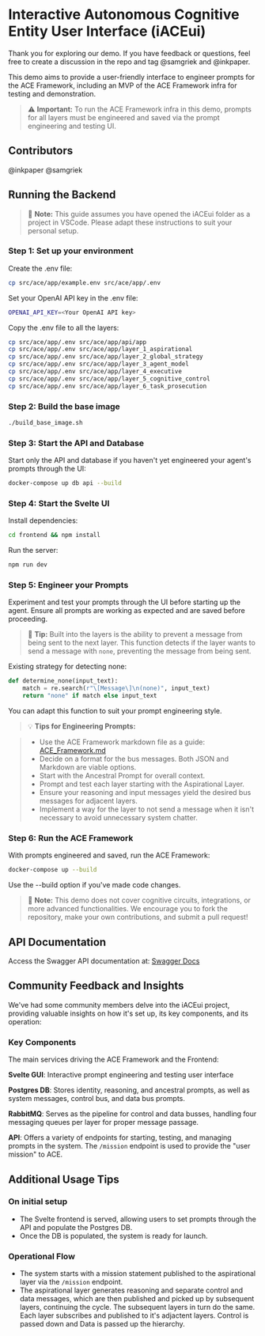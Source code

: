 # Interactive Autonomous Cognitive Entity User Interface (iACEui)

Thank you for exploring our demo. If you have feedback or questions, feel free to create a discussion in the repo and tag @samgriek and @inkpaper.

This demo aims to provide a user-friendly interface to engineer prompts for the ACE Framework, including an MVP of the ACE Framework infra for testing and demonstration.

> ⚠️ **Important:** To run the ACE Framework infra in this demo, prompts for all layers must be engineered and saved via the prompt engineering and testing UI.

## Contributors

@inkpaper
@samgriek

## Running the Backend

> 📘 **Note:** This guide assumes you have opened the iACEui folder as a project in VSCode. Please adapt these instructions to suit your personal setup.

### Step 1: Set up your environment

Create the .env file:

```bash
cp src/ace/app/example.env src/ace/app/.env
```

Set your OpenAI API key in the .env file:

```bash
OPENAI_API_KEY=<Your OpenAI API key>
```

Copy the .env file to all the layers:

```bash
cp src/ace/app/.env src/ace/app/api/app
cp src/ace/app/.env src/ace/app/layer_1_aspirational
cp src/ace/app/.env src/ace/app/layer_2_global_strategy
cp src/ace/app/.env src/ace/app/layer_3_agent_model
cp src/ace/app/.env src/ace/app/layer_4_executive
cp src/ace/app/.env src/ace/app/layer_5_cognitive_control
cp src/ace/app/.env src/ace/app/layer_6_task_prosecution
```

### Step 2: Build the base image

```bash
./build_base_image.sh
```

### Step 3: Start the API and Database

Start only the API and database if you haven't yet engineered your agent's prompts through the UI:

```bash
docker-compose up db api --build
```

### Step 4: Start the Svelte UI

Install dependencies:

```bash
cd frontend && npm install
```

Run the server:

```bash
npm run dev
```

### Step 5: Engineer your Prompts

Experiment and test your prompts through the UI before starting up the agent. Ensure all prompts are working as expected and are saved before proceeding.

> 📘 **Tip:** Built into the layers is the ability to prevent a message from being sent to the next layer. This function detects if the layer wants to send a message with `none`, preventing the message from being sent.

Existing strategy for detecting none:

```python
def determine_none(input_text):
    match = re.search(r"\[Message\]\n(none)", input_text)
    return "none" if match else input_text
```

You can adapt this function to suit your prompt engineering style.

> 💡 **Tips for Engineering Prompts:**

> - Use the ACE Framework markdown file as a guide: [ACE_Framework.md](https://github.com/daveshap/ACE_Framework/blob/main/ACE_Framework.md)
> - Decide on a format for the bus messages. Both JSON and Markdown are viable options.
> - Start with the Ancestral Prompt for overall context.
> - Prompt and test each layer starting with the Aspirational Layer.
> - Ensure your reasoning and input messages yield the desired bus messages for adjacent layers.
> - Implement a way for the layer to not send a message when it isn't necessary to avoid unnecessary system chatter.

### Step 6: Run the ACE Framework

With prompts engineered and saved, run the ACE Framework:

```bash
docker-compose up --build
```

Use the --build option if you've made code changes.

> 📘 **Note:** This demo does not cover cognitive circuits, integrations, or more advanced functionalities. We encourage you to fork the repository, make your own contributions, and submit a pull request!

## API Documentation

Access the Swagger API documentation at:
[Swagger Docs](http://0.0.0.0:8000/docs)

## Community Feedback and Insights

We've had some community members delve into the iACEui project, providing valuable insights on how it's set up, its key components, and its operation:

### Key Components

The main services driving the ACE Framework and the Frontend:

**Svelte GUI**: Interactive prompt engineering and testing user interface

**Postgres DB**: Stores identity, reasoning, and ancestral prompts, as well as system messages, control bus, and data bus prompts.

**RabbitMQ**: Serves as the pipeline for control and data busses, handling four messaging queues per layer for proper message passage.

**API**: Offers a variety of endpoints for starting, testing, and managing prompts in the system.  The `/mission` endpoint is used to provide the "user mission" to ACE.

## Additional Usage Tips

### On initial setup

- The Svelte frontend is served, allowing users to set prompts through the API and populate the Postgres DB.
- Once the DB is populated, the system is ready for launch.

### Operational Flow

- The system starts with a mission statement published to the aspirational layer via the `/mission` endpoint.
- The aspirational layer generates reasoning and separate control and data messages, which are then published and picked up by subsequent layers, continuing the cycle.  The subsequent layers in turn do the same.  Each layer subscribes and published to it's adjactent layers.  Control is passed down and Data is passed up the hierarchy.
